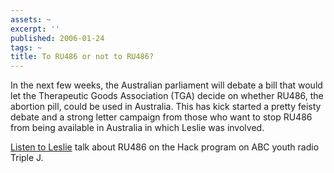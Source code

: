 ```yaml
---
assets: ~
excerpt: ''
published: 2006-01-24
tags: ~
title: To RU486 or not to RU486?
---
```

In the next few weeks, the Australian parliament will debate a bill that
would let the Therapeutic Goods Association (TGA) decide on whether
RU486, the abortion pill, could be used in Australia. This has kick
started a pretty feisty debate and a strong letter campaign from those
who want to stop RU486 from being available in Australia in which Leslie
was involved.

[Listen to
Leslie](http://www.abc.net.au/triplej/hack/notes/mp3s/abortiondebate.mp3)
talk about RU486 on the Hack program on ABC youth radio Triple J.